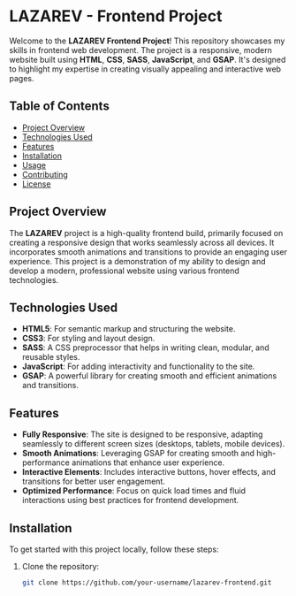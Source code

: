 # LAZAREV - Frontend Project

Welcome to the **LAZAREV Frontend Project**! This repository showcases my skills in frontend web development. The project is a responsive, modern website built using **HTML**, **CSS**, **SASS**, **JavaScript**, and **GSAP**. It's designed to highlight my expertise in creating visually appealing and interactive web pages.

## Table of Contents
- [Project Overview](#project-overview)
- [Technologies Used](#technologies-used)
- [Features](#features)
- [Installation](#installation)
- [Usage](#usage)
- [Contributing](#contributing)
- [License](#license)

## Project Overview
The **LAZAREV** project is a high-quality frontend build, primarily focused on creating a responsive design that works seamlessly across all devices. It incorporates smooth animations and transitions to provide an engaging user experience. This project is a demonstration of my ability to design and develop a modern, professional website using various frontend technologies.

## Technologies Used
- **HTML5**: For semantic markup and structuring the website.
- **CSS3**: For styling and layout design.
- **SASS**: A CSS preprocessor that helps in writing clean, modular, and reusable styles.
- **JavaScript**: For adding interactivity and functionality to the site.
- **GSAP**: A powerful library for creating smooth and efficient animations and transitions.

## Features
- **Fully Responsive**: The site is designed to be responsive, adapting seamlessly to different screen sizes (desktops, tablets, mobile devices).
- **Smooth Animations**: Leveraging GSAP for creating smooth and high-performance animations that enhance user experience.
- **Interactive Elements**: Includes interactive buttons, hover effects, and transitions for better user engagement.
- **Optimized Performance**: Focus on quick load times and fluid interactions using best practices for frontend development.

## Installation
To get started with this project locally, follow these steps:

1. Clone the repository:
   ```bash
   git clone https://github.com/your-username/lazarev-frontend.git
